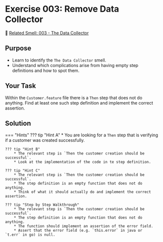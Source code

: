 # Exercise 003: Remove Data Collector
:link: [Related Smell: 003 - The Data Collector](/smells/003-data-collector.md)

## Purpose
* Learn to identify the `The Data Collector` smell.
* Understand which complications arise from having empty step definitions and how to spot them.

## Your Task
Within the `Customer.feature` file there is a `Then` step that does not do anything. Find at least
one such step definition and implement the correct assertion.

## Solution

=== "Hints"
    ??? tip "Hint A"
        * You are looking for a `Then` step that is verifying if a customer was created successfully.

    ??? tip "Hint B"
        * The relevant step is `Then the customer creation should be successful`.
        * Look at the implementation of the code in te step definition.

    ??? tip "Hint C"
        * The relevant step is `Then the customer creation should be successful`.
        * The step definition is an empty function that does not do anything.
        * Think of what it should actually do and implement the correct assertion.

    ??? tip "Step by Step Walkthrough"
        * The relevant step is `Then the customer creation should be successful`.
        * The step definition is an empty function that does not do anything.
        * The function should implement an assertion of the error field.
        * Assert that the error field (e.g. `this.error` in java or `t.err` in go) is null.
    
